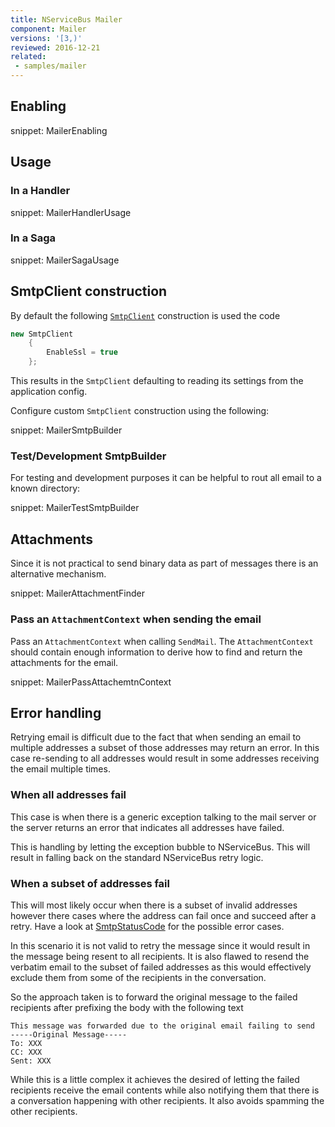 ```yaml
---
title: NServiceBus Mailer
component: Mailer
versions: '[3,)'
reviewed: 2016-12-21
related:
 - samples/mailer
---
```



## Enabling

snippet: MailerEnabling


## Usage


### In a Handler

snippet: MailerHandlerUsage


### In a Saga

snippet: MailerSagaUsage


## SmtpClient construction

By default the following [`SmtpClient`](http://msdn.microsoft.com/en-us/library/system.net.mail.smtpclient.aspx) construction is used the code

```cs
new SmtpClient
    {
        EnableSsl = true
    };
```

This results in the `SmtpClient` defaulting to reading its settings from the application config.

Configure custom `SmtpClient` construction using the following:

snippet: MailerSmtpBuilder


### Test/Development SmtpBuilder

For testing and development purposes it can be helpful to rout all email to a known directory:

snippet: MailerTestSmtpBuilder


## Attachments

Since it is not practical to send binary data as part of messages there is an alternative mechanism.

snippet: MailerAttachmentFinder


### Pass an `AttachmentContext` when sending the email

Pass an `AttachmentContext` when calling `SendMail`. The `AttachmentContext` should contain enough information to derive how to find and return the attachments for the email.

snippet: MailerPassAttachemtnContext


## Error handling

Retrying email is difficult due to the fact that when sending an email to multiple addresses a subset of those addresses may return an error. In this case re-sending to all addresses would result in some addresses receiving the email multiple times.


### When all addresses fail

This case is when there is a generic exception talking to the mail server or the server returns an error that indicates all addresses have failed.

This is handling by letting the exception bubble to NServiceBus. This will result in falling back on the standard NServiceBus retry logic.


### When a subset of addresses fail

This will most likely occur when there is a subset of invalid addresses however there cases where the address can fail once and succeed after a retry. Have a look at [SmtpStatusCode](http://msdn.microsoft.com/en-us/library/system.net.mail.smtpstatuscode.aspx) for the possible error cases.

In this scenario it is not valid to retry the message since it would result in the message being resent to all recipients. It is also flawed to resend the verbatim email to the subset of failed addresses as this would effectively exclude them from some of the recipients in the conversation.

So the approach taken is to forward the original message to the failed recipients after prefixing the body with the following text

```no-highlight
This message was forwarded due to the original email failing to send
-----Original Message-----
To: XXX
CC: XXX
Sent: XXX
```

While this is a little complex it achieves the desired of letting the failed recipients receive the email contents while also notifying them that there is a conversation happening with other recipients. It also avoids spamming the other recipients.
